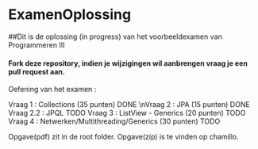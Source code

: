 # ExamenOplossing

##Dit is de oplossing (in progress) van het voorbeeldexamen van Programmeren III

#### Fork deze repository, indien je wijzigingen wil aanbrengen vraag je een pull request aan.

Oefening van het examen : 

Vraag 1 : Collections (35 punten) DONE
\nVraag 2 : JPA (15 punten) DONE
Vraag 2.2 : JPQL TODO
Vraag 3 : ListView - Generics (20 punten) TODO
Vraag 4 : Netwerken/Multithreading/Generics (30 punten) TODO

Opgave(pdf) zit in de root folder.
Opgave(zip) is te vinden op chamillo.

